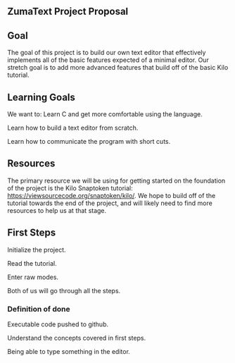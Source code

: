 ## ZumaText Project Proposal

## Goal
The goal of this project is to build our own text editor that effectively implements all of the basic features expected of a minimal editor. Our stretch goal is to add more advanced features that build off of the basic Kilo tutorial.


## Learning Goals
We want to:
Learn C and get more comfortable using the language.

Learn how to build a text editor from scratch.

Learn how to communicate the program with short cuts.


## Resources
The primary resource we will be using for getting started on the foundation of the project is the Kilo Snaptoken tutorial: https://viewsourcecode.org/snaptoken/kilo/. We hope to build off of the tutorial towards the end of the project, and will likely need to find more resources to help us at that stage.


## First Steps
Initialize the project.

Read the tutorial.

Enter raw modes.

Both of us will go through all the steps.

### Definition of done
Executable code pushed to github.

Understand the concepts covered in first steps.

Being able to type something in the editor.
